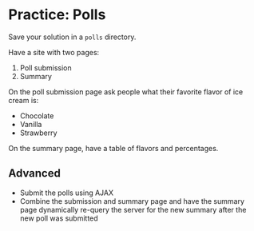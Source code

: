# Practice: Polls
Save your solution in a `polls` directory.

Have a site with two pages:
1. Poll submission
1. Summary

On the poll submission page ask people what their favorite flavor of ice cream is:
* Chocolate
* Vanilla
* Strawberry

On the summary page, have a table of flavors and percentages.

## Advanced
* Submit the polls using AJAX
* Combine the submission and summary page and have the summary page dynamically re-query the server for the new summary after the new poll was submitted
